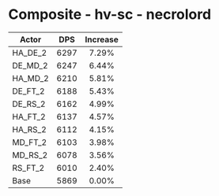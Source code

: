 # Composite - hv-sc - necrolord
| Actor | DPS | Increase |
|---|:---:|:---:|
|HA_DE_2|6297|7.29%|
|DE_MD_2|6247|6.44%|
|HA_MD_2|6210|5.81%|
|DE_FT_2|6188|5.43%|
|DE_RS_2|6162|4.99%|
|HA_FT_2|6137|4.57%|
|HA_RS_2|6112|4.15%|
|MD_FT_2|6103|3.98%|
|MD_RS_2|6078|3.56%|
|RS_FT_2|6010|2.40%|
|Base|5869|0.00%|
